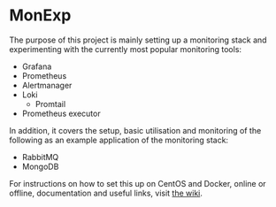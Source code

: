 # MonExp
The purpose of this project is mainly setting up a monitoring stack and experimenting with the currently most popular monitoring tools:
* Grafana
* Prometheus
* Alertmanager
* Loki
    * Promtail
* Prometheus executor

In addition, it covers the setup, basic utilisation and monitoring of the following as an example application of the monitoring stack:
* RabbitMQ
* MongoDB

For instructions on how to set this up on CentOS and Docker, online or offline, documentation and useful links, visit [the wiki](https://github.com/2bPro/monexp/wiki).
